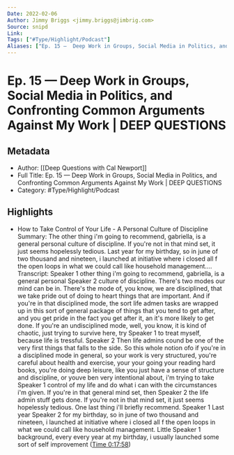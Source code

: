 ```yaml
---
Date: 2022-02-06
Author: Jimmy Briggs <jimmy.briggs@jimbrig.com>
Source: snipd
Link: 
Tags: ["#Type/Highlight/Podcast"]
Aliases: ["Ep. 15 —  Deep Work in Groups, Social Media in Politics, and Confronting Common Arguments Against My Work | DEEP QUESTIONS", "Ep. 15 —  Deep Work in Groups, Social Media in Politics, and Confronting Common Arguments Against My Work | DEEP QUESTIONS"]
---
```

# Ep. 15 —  Deep Work in Groups, Social Media in Politics, and Confronting Common Arguments Against My Work | DEEP QUESTIONS

## Metadata
- Author: [[Deep Questions with Cal Newport]]
- Full Title: Ep. 15 —  Deep Work in Groups, Social Media in Politics, and Confronting Common Arguments Against My Work | DEEP QUESTIONS
- Category: #Type/Highlight/Podcast

## Highlights
- How to Take Control of Your Life - A Personal Culture of Discipline
  Summary:
  The other thing i'm going to recommend, gabriella, is a general personal culture of discipline. If you're not in that mind set, it just seems hopelessly tedious. Last year for my birthday, so in june of two thousand and nineteen, i launched at initiative where i closed all f the open loops in what we could call like household management....
  Transcript:
  Speaker 1
  other thing i'm going to recommend, gabriella, is a general personal
  Speaker 2
  culture of discipline. There's two modes our mind can be in. There's the mode of, you know, we are disciplined, that we take pride out of doing to heart things that are important. And if you're in that disciplined mode, the sort life admen tasks are wrapped up in this sort of general package of things that you tend to get after, and you get pride in the fact you get after it, an it's more likely to get done. If you're an undisciplined mode, well, you know, it is kind of chaotic, just trying to survive here, try
  Speaker 1
  to treat myself, because life is tressful.
  Speaker 2
  Then life admins cound be one of the very first things that falls to the side. So this whole notion ofo if you're in a disciplined mode in general, so your work is very structured, you're careful about health and exercise, your your going your reading hard books, you're doing deep leisure, like you just have a sense of structure and discipline, or youve ben very intentional about, i'm trying to take
  Speaker 1
  control of my life and do what i can with the circumstances i'm given. If you're in that general mind set, then
  Speaker 2
  the life admin stuff gets done. If you're not in that mind set, it just seems hopelessly tedious. One last thing i'll briefly recommend.
  Speaker 1
  Last year
  Speaker 2
  for my birthday, so in june of two thousand and nineteen, i launched at initiative where i closed all f the open loops in what we could call like household management. Little
  Speaker 1
  background, every every year at my birthday, i usually launched some sort of self improvement ([Time 0:17:58](https://share.snipd.com/snip/dc280dd9-d0af-4ead-a429-dc3a0ec572eb))
